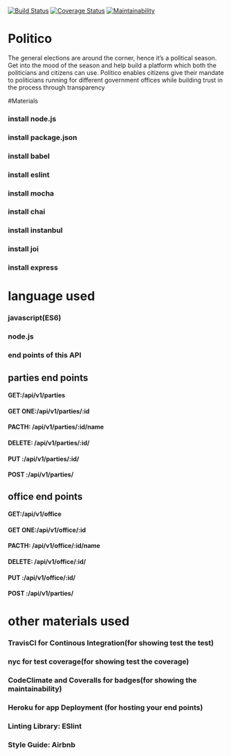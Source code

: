 [![Build Status](https://travis-ci.org/sabin18/Politico.svg?branch=develop)](https://travis-ci.org/sabin18/Politico) [![Coverage Status](https://coveralls.io/repos/github/sabin18/Politico/badge.svg?branch=develop)](https://coveralls.io/github/sabin18/Politico?branch=develop) [![Maintainability](https://api.codeclimate.com/v1/badges/b0c6defbbc218ce5c343/maintainability)](https://codeclimate.com/github/sabin18/Politico/maintainability)

# Politico
The general elections are around the corner, hence it’s a political season. Get into the mood of the season and help build a platform which both the politicians and citizens can use. Politico enables citizens give their mandate to politicians running for different government offices while building trust in the process through transparency


#Materials

### install node.js
### install package.json
### install babel
### install eslint
### install mocha
### install chai
### install instanbul
### install joi
### install express

# language used
### javascript(ES6)
### node.js
### end points of this API

## parties end points

#### GET:/api/v1/parties 
#### GET ONE:/api/v1/parties/:id 
#### PACTH: /api/v1/parties/:id/name 
#### DELETE: /api/v1/parties/:id/
#### PUT :/api/v1/parties/:id/
#### POST :/api/v1/parties/

## office end points

#### GET:/api/v1/office 
#### GET ONE:/api/v1/office/:id 
#### PACTH: /api/v1/office/:id/name 
#### DELETE: /api/v1/office/:id/
#### PUT :/api/v1/office/:id/
#### POST :/api/v1/parties/
 
# other materials used

### TravisCI for Continous Integration(for showing test the test)
### nyc for test coverage(for showing test the coverage)
### CodeClimate and Coveralls for badges(for showing the maintainability)
### Heroku for app Deployment (for hosting your end points)
### Linting Library: ESlint
### Style Guide: Airbnb





